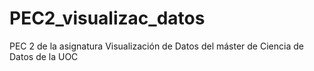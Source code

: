 # PEC2_visualizac_datos
PEC 2 de la asignatura Visualización de Datos del máster de Ciencia de Datos de la UOC
